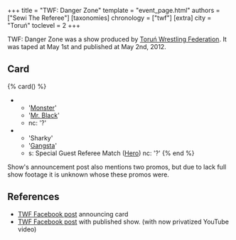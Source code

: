 +++
title = "TWF: Danger Zone"
template = "event_page.html"
authors = ["Sewi The Referee"]
[taxonomies]
chronology = ["twf"]
[extra]
city = "Toruń"
toclevel = 2
+++

TWF: Danger Zone was a show produced by [Toruń Wrestling Federation](@/o/twf.md). It was taped at May 1st and published at May 2nd, 2012.

## Card

{% card() %}
- - '[Monster](@/w/chris-hunter.md)'
  - '[Mr. Black](@/w/mr-black.md)'
  - nc: '?'
- - 'Sharky'
  - '[Gangsta](@/w/jay-revolt.md)'
  - s: Special Guest Referee Match ([Hero](@/w/pj-blake.md))
    nc: '?'
{% end %}

Show's announcement post also mentions two promos, but due to lack full show footage it is unknown whose these promos were.

## References

* [TWF Facebook post](https://www.facebook.com/TorunWrestlingFederation/posts/pfbid05jYjZKqFfp1zCPkrkL4Tw2rFiSQs8DMUr4ScMaHtW3NN27WuAMwK4EamUhkERgayl) announcing card
* [TWF Facebook post](https://www.facebook.com/TorunWrestlingFederation/posts/558434084196206) with published show. (with now privatized YouTube video)
